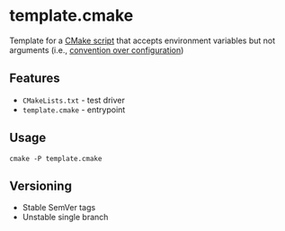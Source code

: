 # template.cmake

Template for a [CMake script](https://cmake.org/cmake/help/latest/manual/cmake.1.html#run-a-script) that accepts environment variables but not arguments (i.e., [convention over configuration](https://en.wikipedia.org/wiki/Convention_over_configuration))

## Features

- `CMakeLists.txt` - test driver
- `template.cmake` - entrypoint

## Usage

`cmake -P template.cmake`

## Versioning

- Stable SemVer tags
- Unstable single branch
